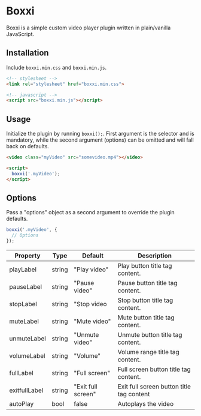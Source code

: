 # Boxxi
Boxxi is a simple custom video player plugin written in plain/vanilla JavaScript.

## Installation

Include `boxxi.min.css` and `boxxi.min.js`.
```html
<!-- stylesheet -->
<link rel="stylesheet" href="boxxi.min.css">

<!-- javascript -->
<script src="boxxi.min.js"></script>
```


## Usage

Initialize the plugin by running `boxxi();`.
First argument is the selector and is mandatory, while the second argument (options) can be omitted and will fall
back on defaults.

```html
<video class="myVideo" src="somevideo.mp4"></video>

<script>
  boxxi('.myVideo');
</script>
```

## Options

Pass a "options" object as a second argument to override the plugin defaults.

```js
boxxi('.myVideo', {
  // Options
});
```

| Property | Type | Default | Description |
| --- | --- | --- | --- |
| playLabel | string | "Play video" | Play button title tag content. |
| pauseLabel | string | "Pause video" | Pause button title tag content. |
| stopLabel | string | "Stop video | Stop button title tag content. |
| muteLabel | string | "Mute video" | Mute button title tag content. |
| unmuteLabel | string | "Unmute video" | Unmute button title tag content. |
| volumeLabel | string | "Volume" | Volume range title tag content. |
| fullLabel | string | "Full screen" | Full screen button title tag content. |
| exitfullLabel | string | "Exit full screen" | Exit full screen button title tag content |
| autoPlay | bool | false | Autoplays the video|
